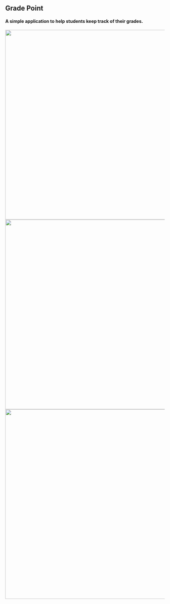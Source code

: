 ## Grade Point

#### A simple application to help students keep track of their grades.

<img src="https://github.com/luispadron/GradePoint/blob/master/Github%20Assets/demo-1.png" width="600">
<img src="https://github.com/luispadron/GradePoint/blob/master/Github%20Assets/demo-2.png" width="600">
<img src="https://github.com/luispadron/GradePoint/blob/master/Github%20Assets/demo-3.png" width="600">

